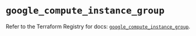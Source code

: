 # `google_compute_instance_group`

Refer to the Terraform Registry for docs: [`google_compute_instance_group`](https://registry.terraform.io/providers/hashicorp/google/6.12.0/docs/resources/compute_instance_group).
